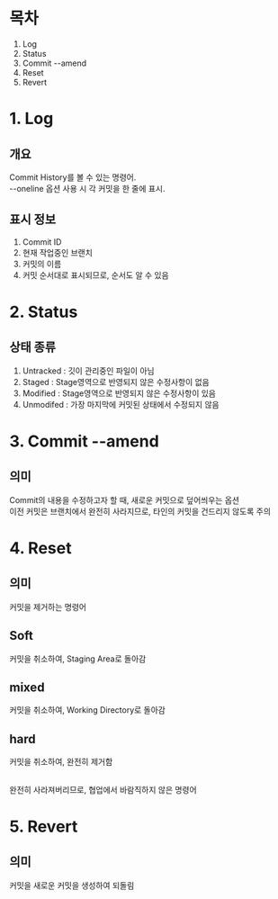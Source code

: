 # 목차
1. Log
2. Status
3. Commit --amend
2. Reset
3. Revert

# 1. Log
## 개요
Commit History를 볼 수 있는 명령어.</br>
--oneline 옵션 사용 시 각 커밋을 한 줄에 표시. </br>
## 표시 정보
1. Commit ID</br>
2. 현재 작업중인 브랜치</br>
3. 커밋의 이름
4. 커밋 순서대로 표시되므로, 순서도 알 수 있음


# 2. Status
## 상태 종류
1. Untracked : 깃이 관리중인 파일이 아님 </br>
2. Staged : Stage영역으로 반영되지 않은 수정사항이 없음 </br>
3. Modified : Stage영역으로 반영되지 않은 수정사항이 있음 </br>
4. Unmodifed : 가장 마지막에 커밋된 상태에서 수정되지 않음 </br>

# 3. Commit --amend
## 의미
Commit의 내용을 수정하고자 할 때, 새로운 커밋으로 덮어씌우는 옵션</br>
이전 커밋은 브랜치에서 완전히 사라지므로, 타인의 커밋을 건드리지 않도록 주의

# 4. Reset
## 의미
커밋을 제거하는 명령어
## Soft
커밋을 취소하여, Staging Area로 돌아감
## mixed
커밋을 취소하여, Working Directory로 돌아감
## hard
커밋을 취소하여, 완전히 제거함
##
완전히 사라져버리므로, 협업에서 바람직하지 않은 명령어


# 5. Revert
## 의미
커밋을 새로운 커밋을 생성하여 되돌림
